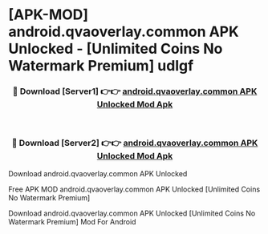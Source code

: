 # [APK-MOD] android.qvaoverlay.common APK Unlocked - [Unlimited Coins No Watermark Premium] udlgf



<div align="center">
<h3>🔴 Download [Server1] 👉👉 <a href="https://momento.my/?title=android.qvaoverlay.common_APK_Unlocked">android.qvaoverlay.common APK Unlocked Mod Apk</a></h3><br>

<h3>🔴 Download [Server2] 👉👉 <a href="https://momento.my/?title=android.qvaoverlay.common_APK_Unlocked">android.qvaoverlay.common APK Unlocked Mod Apk</a></h3>
</div>



Download android.qvaoverlay.common APK Unlocked 

Free APK MOD android.qvaoverlay.common APK Unlocked [Unlimited Coins No Watermark Premium]

Download android.qvaoverlay.common APK Unlocked [Unlimited Coins No Watermark Premium] Mod For Android
